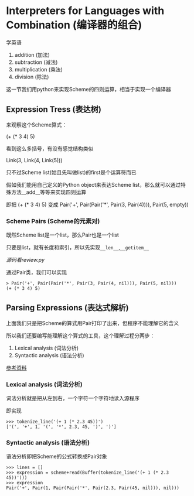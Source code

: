 # Interpreters for Languages with Combination (编译器的组合)

学英语

1. addition (加法)
2. subtraction (减法)
3. multiplication (乘法)
4. division (除法)

这一节我们用python来实现Scheme的四则运算，相当于实现一个编译器

## Expression Tress (表达树)

来观察这个Scheme算式：

(+ (* 3 4) 5)

看到这么多括号，有没有感觉结构类似

Link(3, Link(4, Link(5)))

只不过Scheme list(姑且先叫做list)的first是个运算符而已

假如我们能用自己定义的Python object来表达Scheme list，那么就可以通过特殊方法__add__等等来实现四则运算

即把 (+ (* 3 4) 5) 变成 Pair('+', Pair(Pair('*', Pair(3, Pair(4)))), Pair(5, empty))

### Scheme Pairs (Scheme的元素对)

既然Scheme list是一个list，那么Pair也是一个list

只要是list，就有长度和索引，所以先实现`__len__`,`__getitem__`

*源码看review.py*

通过Pair类，我们可以实现

~~~
> Pair('+', Pair(Pair('*', Pair(3, Pair(4, nil))), Pair(5, nil)))
(+ (* 3 4) 5)
~~~

## Parsing Expressions (表达式解析)

上面我们只是把Scheme的算式用Pair打印了出来，但程序不能理解它的含义

所以我们还要编写能理解这个算式的工具，这个理解过程分两步：

1. Lexical analysis (词法分析)
2. Syntactic analysis (语法分析)

[参考资料](https://blog.51cto.com/upkevin/780470)

### Lexical analysis (词法分析)

词法分析就是把从左到右，一个字符一个字符地读入源程序

即实现

~~~
>>> tokenize_line('(+ 1 (* 2.3 45))')
['(', '+', 1, '(', '*', 2.3, 45, ')', ')']
~~~

### Syntactic analysis (语法分析)

语法分析即把Scheme的公式转换成Pair对象

~~~
>>> lines = []
>>> expression = scheme+read(Buffer(tokenize_line('(+ 1 (* 2.3 45))')))
>>> expression
Pair('+', Pair(1, Pair(Pair('*', Pair(2.3, Pair(45, nil))), nil)))
~~~
